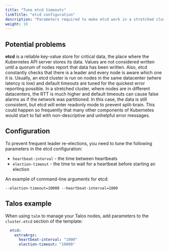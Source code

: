 ```yaml
---
title: "Tune etcd timeouts"
linkTitle: "etcd configuration"
description: "Parameters required to make etcd work in a stretched cluster"
weight: 10
---
```


## Potential problems

**etcd** is a reliable key-value store for critical data, the place where the Kubernetes API server stores its data. Values
are not considered written until a quorum of nodes report that data has been written. Also, etcd constantly checks that
there is a leader and every node is aware which one it is. Usually, an etcd cluster is run on nodes in the same
datacenter (where latency is low) and default timeouts are tuned for the quickest error reporting possible. In a
stretched cluster, where nodes are in different datacenters, the RTT is much higher and default timeouts can cause false
alarms as if the network was partitioned. In this case, the data is still consistent, but etcd will enter readonly mode
to prevent split-brain. This could happen so frequently that many other components of Kubernetes would start to fail
with non-descriptive and unhelpful error messages.

## Configuration

To prevent frequent leader re-elections, you need to tune the following parameters in the etcd configuration:

* `heartbeat-interval` - the time between heartbeats
* `election-timeout` - the time to wait for a heartbeat before starting an election

An example of command-line arguments for etcd:

```
--election-timeout=10000 --heartbeat-interval=1000
```

## Talos example

When using `talm` to manage your Talos nodes, add parameters to the `cluster.etcd` section of the template:

```yaml
  etcd:
    extraArgs:
      heartbeat-interval: "1000"
      election-timeout: "10000"
```
